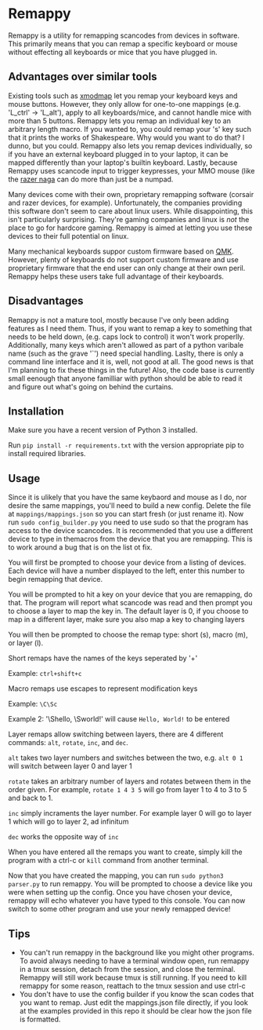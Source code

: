 # Remappy
Remappy is a utility for remapping scancodes from devices in software. This primarily means that you can remap a specific keyboard or mouse without effecting all keyboards or mice that you have plugged in.

## Advantages over similar tools
Existing tools such as [xmodmap](https://www.x.org/releases/current/doc/man/man1/xmodmap.1.xhtml) let you remap your keyboard keys and mouse buttons. However, they only allow for one-to-one mappings (e.g. 'L_ctrl' -> 'L_alt'), apply to all keyboards/mice, and cannot handle mice with more than 5 buttons. Remappy lets you remap an individual key to an arbitrary length macro. If you wanted to, you could remap your 's' key such that it prints the works of Shakespeare. Why would you want to do that? I dunno, but you could. Remappy also lets you remap devices individually, so if you have an external keyboard plugged in to your laptop, it can be mapped differently than your laptop's builtin keyboard. Lastly, because Remappy uses scancode input to trigger keypresses, your MMO mouse (like the [razer naga](https://en.wikipedia.org/wiki/Razer_Naga) can do more than just be a numpad.


Many devices come with their own, proprietary remapping software (corsair and razer devices, for example). Unfortunately, the companies providing this software don't seem to care about linux users. While disappointing, this isn't particularly surprising. They're gaming companies and linux is *not* the place to go for hardcore gaming. Remappy is aimed at letting you use these devices to their full potential on linux.


Many mechanical keyboards suppor custom firmware based on [QMK](https://github.com/qmk/qmk_firmware). However, plenty of keyboards do not support custom firmware and use proprietary firmware that the end user can only change at their own peril. Remappy helps these users take full advantage of their keyboards.

## Disadvantages
Remappy is not a mature tool, mostly because I've only been adding features as I need them. Thus, if you want to remap a key to something that needs to be held down, (e.g. caps lock to control) it won't work properlly. Additionally, many keys which aren't allowed as part of a python varibale name (such as the grave '\`') need special handling. Laslty, there is only a command line interface and it is, well, not good at all. The good news is that I'm planning to fix these things in the future! Also, the code base is currently small eenough that anyone familliar with python should be able to read it and figure out what's going on behind the curtains.


## Installation
Make sure you have a recent version of Python 3 installed.


Run `pip install -r requirements.txt` with the version appropriate pip to install required libraries.


## Usage
Since it is ulikely that you have the same keybaord and mouse as I do, nor desire the same mappings, you'll need to build a new config. Delete the file at `mappings/mappings.json` so you can start fresh (or just rename it). Now run `sudo config_builder.py` you need to use sudo so that the program has access to the device scancodes. It is recommended that you use a different device to type in themacros from the device that you are remapping. This is to work around a bug that is on the list ot fix.

You will first be prompted to choose your device from a listing of devices. Each device will have a number displayed to the left, enter this number to begin remapping that device.


You will be prompted to hit a key on your device that you are remapping, do that. The program will report what scancode was read and then prompt you to choose a layer to map the key in. The default layer is 0, if you choose to map in a different layer, make sure you also map a key to changing layers

You will then be prompted to choose the remap type: short (s), macro (m), or layer (l).

Short remaps have the names of the keys seperated by '+'

Example: `ctrl+shift+c`


Macro remaps use escapes to represent modification keys

Example: `\C\Sc`

Example 2: '\Shello, \Sworld!' will cause `Hello, World!` to be entered


Layer remaps allow switching between layers, there are 4 different commands: `alt`, `rotate`, `inc`, and `dec`.

`alt` takes two layer numbers and switches between the two, e.g. `alt 0 1` will switch between layer 0 and layer 1

`rotate` takes an arbitrary number of layers and rotates between them in the order given. For example, `rotate 1 4 3 5` will go from layer 1 to 4 to 3 to 5 and back to 1.

`inc` simply incraments the layer number. For example layer 0 will go to layer 1 which will go to layer 2, ad infinitum

`dec` works the opposite way of `inc`


When you have entered all the remaps you want to create, simply kill the program with a ctrl-c or `kill` command from another terminal.


Now that you have created the mapping, you can run `sudo python3 parser.py` to run remappy. You will be prompted to choose a device like you were when setting up the config. Once you have chosen your device, remappy will echo whatever you have typed to this console. You can now switch to some other program and use your newly remapped device!


## Tips
- You can't run remappy in the background like you might other programs. To avoid always needing to have a terminal window open, run remappy in a tmux session, detach from the session, and close the terminal. Remappy will still work because tmux is still running. If you need to kill remappy for some reason, reattach to the tmux session and use ctrl-c
- You don't have to use the config builder if you know the scan codes that you want to remap. Just edit the mappings.json file directly, if you look at the examples provided in this repo it should be clear how the json file is formatted.
